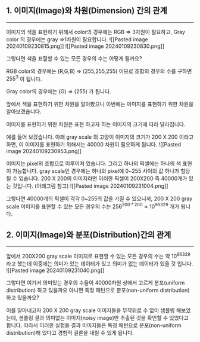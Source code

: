 ## 1. 이미지(Image)와 차원(Dimension) 간의 관계

---

이미지의 색을 표현하기 위해서 color의 경우에는 RGB ⇒ 3차원이 필요하고, Gray color 의 경우에는 gray ⇒1차원이 필요합니다.
![[Pasted image 20240109230815.png]]
![[Pasted image 20240109230830.png]]



그렇다면 색을 표혈할 수 있는 모든 경우의 수는 어떻게 될까요?

RGB color의 경우에는 (R,G,B) ⇒ (255,255,255) 이므로 조합의 경우의 수를 구하면 $255^3$ 이 됩니다.

Gray color의 경우에는 (G) ⇒ (255) 가 됩니다.

앞에서 색을 표현하기 위한 차원을 알아봤으니 이번에는 이미지를 표현하기 위한 차원을 알아보겠습니다.

이미지를 표현하기 위한 차원은 표현 하고자 하는 이미지의 크기에 따라 달라집니다.

예를 들어 보겠습니다. 아래 gray scale 의 고양이 이미지의 크기가 200 X 200 이라고 하면, 이 이미지를 표현하기 위해서는 40000 차원이 필요하게 됩니다.
![[Pasted image 20240109230953.png]]

이미지는 pixel의 조합으로 이루어져 있습니다. 그리고 하나의 픽셀에는 하나의 색 표현이 가능합니다. gray scale인 경우에는 하나의 pixel에 0~255 사이의 값 하나가 할당될 수 있습니다. 200 X 200의 이미지라면 이러한 픽셀이 200X200 즉 40000개가 있는 것입니다. (아래그림 참고)
![[Pasted image 20240109231004.png]]

그렇다면 40000개의 픽셀이 각각 0~255의 값을 가질 수 있으니까, 200 X 200 gray scale 이미지를 표현할 수 있는 모든 경우의 수는 $256^{200*200} \approx 10^{96329}$ 개가 됩니다.

## 2. 이미지(Image)와 분포(Distribution)간의 관계

---

앞에서 200X200 gray scale 이미지로 표현할 수 있는 모든 경우의 수는 약 $10^{96329}$ 라고 했는데 이중에는 의미가 있는 데이터가 있고 의미가 없는 데이터가 있을 것 입니다.
![[Pasted image 20240109231040.png]]

그렇다면 여기서 의미있는 경우의 수들이 40000차원 상에서 고르게 분포(uniform distribution) 하고 있을까요 아니면 특정 패턴으로 분포(non-uniform distribution) 하고 있을까요?

이를 알아내고자 200 X 200 gray scale 이미지들을 무작위로 수 없이 샘플링 해보았는데, 샘플링 결과 의미없는 이미지(noisy image)만 추출된 것을 확인할 수 있었다고 합니다. 따라서 이러한 실험들 결과 이미지들은 특정 패턴으로 분포(non-uniform distribution)해 있다고 경험적 결론을 내릴 수 있게 됩니다.